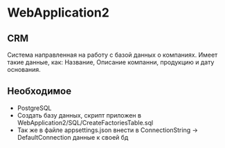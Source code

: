 # WebApplication2

## CRM

Система направленная на работу с базой данных о компаниях. Имеет такие данные, как: Название, Описание компанни, продукцию и дату основания.

## Необходимое

- PostgreSQL
- Создать базу данных, скрипт приложен в WebApplication2/SQL/CreateFactoriesTable.sql
- Так же в файле appsettings.json внести в ConnectionString -> DefaultConnection данные к своей бд